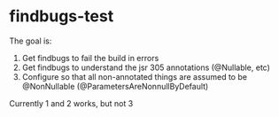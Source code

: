 # findbugs-test
The goal is:  
1. Get findbugs to fail the build in errors  
2. Get findbugs to understand the jsr 305 annotations (@Nullable, etc)  
3. Configure so that all non-annotated things are assumed to be @NonNullable (@ParametersAreNonnullByDefault)  
  
Currently 1 and 2 works, but not 3  
